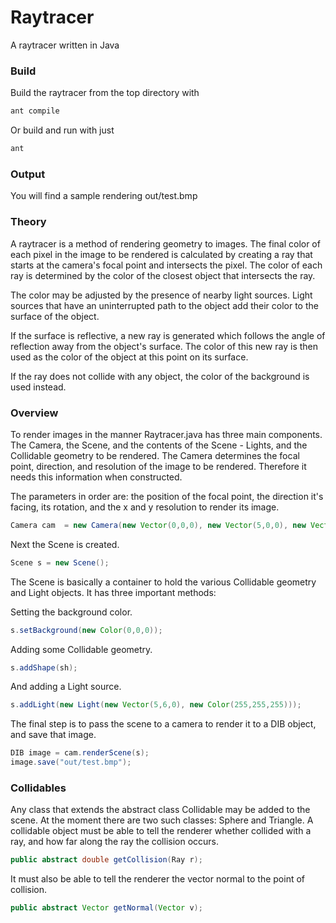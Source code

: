 # Raytracer
A raytracer written in Java

### Build
  Build the raytracer from the top directory with
``` bash
ant compile
```
Or build and run with just
``` bash
ant
```

### Output
You will find a sample rendering out/test.bmp

### Theory
A raytracer is a method of rendering geometry to images. The final color of each pixel in the image to be rendered is calculated by creating a ray that starts at the camera's focal point and intersects the pixel.
The color of each ray is determined by the color of the closest object that intersects the ray.

The color may be adjusted by the presence of nearby light sources.
Light sources that have an uninterrupted path to the object add their color to the surface of the object.

If the surface is reflective, a new ray is generated which follows the angle of reflection away from the object's surface.
The color of this new ray is then used as the color of the object at this point on its surface.

If the ray does not collide with any object, the color of the background is used instead.

### Overview
To render images in the manner Raytracer.java has three main components.
The Camera, the Scene, and the contents of the Scene - Lights, and the Collidable geometry to be rendered.
The Camera determines the focal point, direction, and resolution of the image to be rendered.
Therefore it needs this information when constructed.

The parameters in order are: the position of the focal point, the direction it's facing, its rotation, and the x and y resolution to render its image.
```java
Camera cam  = new Camera(new Vector(0,0,0), new Vector(5,0,0), new Vector(0,1,0), 1920, 1080);
```
Next the Scene is created.
```java
Scene s = new Scene();
```
The Scene is basically a container to hold the various Collidable geometry and Light objects.
It has three important methods:

Setting the background color.
```java
s.setBackground(new Color(0,0,0));
```
Adding some Collidable geometry.
```java
s.addShape(sh);
```
And adding a Light source.
```java
s.addLight(new Light(new Vector(5,6,0), new Color(255,255,255)));
```
The final step is to pass the scene to a camera to render it to a DIB object, and save that image.
```java
DIB image = cam.renderScene(s);
image.save("out/test.bmp");
```
### Collidables
Any class that extends the abstract class Collidable may be added to the scene.
At the moment there are two such classes: Sphere and Triangle.
A collidable object must be able to tell the renderer whether collided with a ray, and how far along the ray the collision occurs.
``` java
public abstract double getCollision(Ray r);
```
It must also be able to tell the renderer the vector normal to the point of collision.
``` java
public abstract Vector getNormal(Vector v);
```
